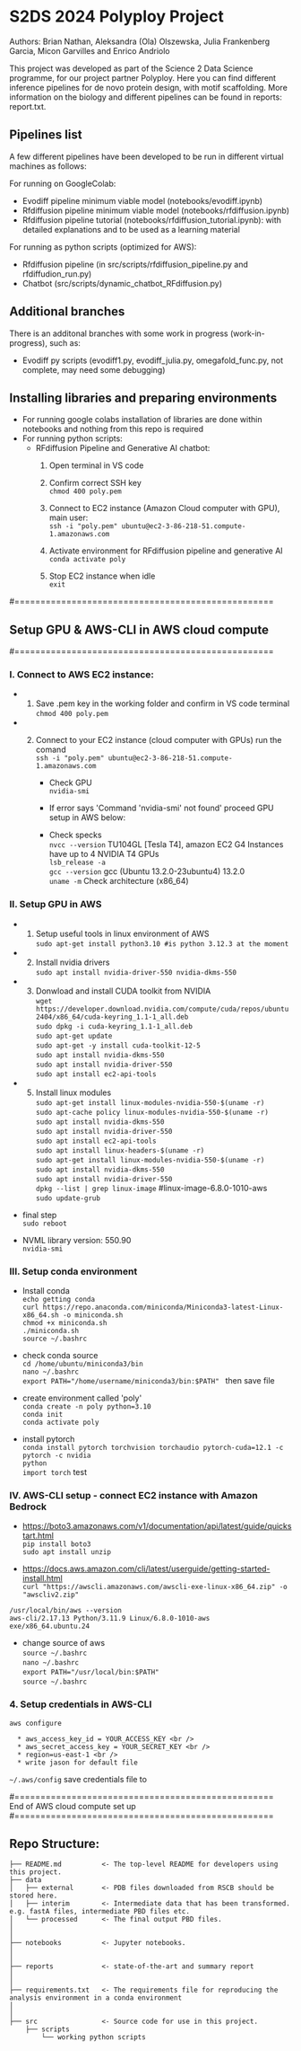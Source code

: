# S2DS 2024 Polyploy Project

Authors: Brian Nathan, Aleksandra (Ola) Olszewska, Julia Frankenberg Garcia, Micon Garvilles and Enrico Andriolo

This project was developed as part of the Science 2 Data Science programme, for our project partner Polyploy. Here you can find different inference pipelines for de novo protein design, with motif scaffolding. More information on the biology and different pipelines can be found in reports: report.txt.


## Pipelines list
A few different pipelines have been developed to be run in different virtual machines as follows: 

For running on GoogleColab: 
* Evodiff pipeline minimum viable model (notebooks/evodiff.ipynb)
* Rfdiffusion pipeline minimum viable model (notebooks/rfdiffusion.ipynb)
* Rfdiffusion pipeline tutorial (notebooks/rfdiffusion_tutorial.ipynb): with detailed explanations and to be used as a learning material

For running as python scripts (optimized for AWS): 
* Rfdiffusion pipeline (in src/scripts/rfdiffusion_pipeline.py and rfdiffudion_run.py)
* Chatbot (src/scripts/dynamic_chatbot_RFdiffusion.py)


## Additional branches
There is an additonal branches with some work in progress (work-in-progress), such as: 
* Evodiff py scripts (evodiff1.py, evodiff_julia.py, omegafold_func.py, not complete, may need some debugging)


## Installing libraries and preparing environments

* For running google colabs installation of libraries are done within notebooks and nothing from this repo is required
* For running python scripts: 
    * RFdiffusion Pipeline and Generative AI chatbot:
         1. Open terminal in VS code <br />
         2. Confirm correct SSH key <br />
            ```chmod 400 poly.pem``` <br />
            
        4. Connect to EC2 instance (Amazon Cloud computer with GPU), main user: <br />
            ```ssh -i "poly.pem" ubuntu@ec2-3-86-218-51.compute-1.amazonaws.com ``` <br />
           
        6. Activate environment for RFdiffusion pipeline and generative AI <br />
            ```conda activate poly``` <br />
  
        7. Stop EC2 instance when idle <br />
           ```exit``` <br />


#==================================================<br />
## Setup GPU & AWS-CLI in AWS cloud compute <br />
#==================================================<br />

### I. Connect to AWS EC2 instance: <br />

* 1. Save .pem key in the working folder and confirm in VS code terminal <br />
```chmod 400 poly.pem``` <br /> 

* 2. Connect to your EC2 instance (cloud computer with GPUs) run the comand <br />
```ssh -i "poly.pem" ubuntu@ec2-3-86-218-51.compute-1.amazonaws.com``` <br />

      * Check GPU <br />
      ```nvidia-smi``` <br />
      * If error says 'Command 'nvidia-smi' not found' proceed GPU setup in AWS below: <br />

      * Check specks <br />
      ```nvcc --version``` TU104GL [Tesla T4], amazon EC2 G4 Instances have up to 4 NVIDIA T4 GPUs <br /> 
      ```lsb_release -a``` <br />
      ```gcc --version``` gcc (Ubuntu 13.2.0-23ubuntu4) 13.2.0 <br />
      ```uname -m``` Check architecture (x86_64) <br />

### II. Setup GPU in AWS <br />

* 1. Setup useful tools in linux environment of AWS <br />
```sudo apt-get install python3.10 #is python 3.12.3 at the moment``` <br />

* 2. Install nvidia drivers <br />
```sudo apt install nvidia-driver-550 nvidia-dkms-550``` <br />

* 3. Donwload and install CUDA toolkit from NVIDIA <br />
```wget https://developer.download.nvidia.com/compute/cuda/repos/ubuntu2404/x86_64/cuda-keyring_1.1-1_all.deb``` <br />
```sudo dpkg -i cuda-keyring_1.1-1_all.deb``` <br />
```sudo apt-get update``` <br />
```sudo apt-get -y install cuda-toolkit-12-5``` <br />
```sudo apt install nvidia-dkms-550``` <br />
```sudo apt install nvidia-driver-550``` <br />
```sudo apt install ec2-api-tools```<br />

* 5. Install linux modules <br />
```sudo apt-get install linux-modules-nvidia-550-$(uname -r)``` <br />
```sudo apt-cache policy linux-modules-nvidia-550-$(uname -r)``` <br />
```sudo apt install nvidia-dkms-550``` <br />
```sudo apt install nvidia-driver-550``` <br />
```sudo apt install ec2-api-tools``` <br />
```sudo apt install linux-headers-$(uname -r)``` <br />
```sudo apt-get install linux-modules-nvidia-550-$(uname -r)``` <br />
```sudo apt install nvidia-dkms-550``` <br />
```sudo apt install nvidia-driver-550``` <br />
```dpkg --list | grep linux-image``` #linux-image-6.8.0-1010-aws <br /> 
```sudo update-grub``` <br />

* final step <br />
```sudo reboot``` <br />

* NVML library version: 550.90 <br />
```nvidia-smi``` <br />

### III. Setup conda environment <br />
* Install conda  <br />
```echo getting conda```  <br />
```curl https://repo.anaconda.com/miniconda/Miniconda3-latest-Linux-x86_64.sh -o miniconda.sh``` <br />
```chmod +x miniconda.sh```  <br />
```./miniconda.sh ``` <br />
```source ~/.bashrc```  <br />

* check conda source <br />
```cd /home/ubuntu/miniconda3/bin``` <br />
```nano ~/.bashrc``` <br />
```export PATH="/home/username/miniconda3/bin:$PATH" ``` then save file <br />

* create environment called 'poly' <br />
```conda create -n poly python=3.10``` <br />
```conda init``` <br />
```conda activate poly``` <br />

* install pytorch  <br />
```conda install pytorch torchvision torchaudio pytorch-cuda=12.1 -c pytorch -c nvidia```  <br />
```python```  <br />
```import torch``` test <br />

### IV. AWS-CLI setup - connect EC2 instance with Amazon Bedrock <br />

* https://boto3.amazonaws.com/v1/documentation/api/latest/guide/quickstart.html <br />
```pip install boto3``` <br />
```sudo apt install unzip``` <br />

* https://docs.aws.amazon.com/cli/latest/userguide/getting-started-install.html  <br />
```curl "https://awscli.amazonaws.com/awscli-exe-linux-x86_64.zip" -o "awscliv2.zip"```  <br />

```/usr/local/bin/aws --version```  <br />
```aws-cli/2.17.13 Python/3.11.9 Linux/6.8.0-1010-aws exe/x86_64.ubuntu.24```  <br />

* change source of aws <br />
```source ~/.bashrc``` <br />
```nano ~/.bashrc``` <br />
```export PATH="/usr/local/bin:$PATH"``` <br />
```source ~/.bashrc``` <br />

### 4. Setup credentials in AWS-CLI <br />
```aws configure``` <br />

      * aws_access_key_id = YOUR_ACCESS_KEY <br />
      * aws_secret_access_key = YOUR_SECRET_KEY <br />
      * region=us-east-1 <br />
      * write jason for default file 

```~/.aws/config``` save credentials file to <br />


#==================================================<br />
End of AWS cloud compute set up <br />
#==================================================<br />

## Repo Structure: 


```
├── README.md          <- The top-level README for developers using this project.
├── data
│   ├── external       <- PDB files downloaded from RSCB should be stored here.
│   ├── interim        <- Intermediate data that has been transformed. e.g. fastA files, intermediate PBD files etc.
│   └── processed      <- The final output PBD files. 
│   
│
├── notebooks          <- Jupyter notebooks. 
│                      
│
├── reports            <- state-of-the-art and summary report
│ 
│
├── requirements.txt   <- The requirements file for reproducing the analysis environment in a conda environment
│                       
│
├── src                <- Source code for use in this project.
    ├── scripts      
        └── working python scripts
```

